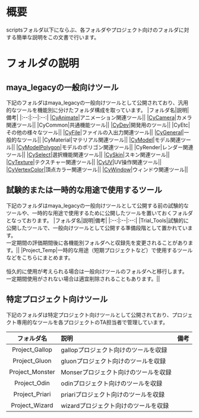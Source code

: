 # 概要
scriptsフォルダ以下にならぶ、各フォルダやプロジェクト向けのフォルダに対する簡単な説明をこの文書で行います。
# フォルダの説明
## maya_legacyの一般向けツール
下記のフォルダはmaya_legacyの一般向けツールとして公開されており、汎用的なツールを機能別に分けたフォルダ構成を取っています。
|フォルダ名|説明|備考|
|:--:|:--|:--:|
|[CyAnimate](https://wisdom.cygames.jp/display/designersmanual/Maya%3A+Animate)|アニメーション関連ツール||
|[CyCamera](https://wisdom.cygames.jp/display/designersmanual/Maya%3A+Camera)|カメラ関連ツール||
|CyCommon|共通機能ツール||
|[CyDev](https://wisdom.cygames.jp/display/designersmanual/Maya%3A+Dev)|開発用のツール||
|CyEtc|その他の様々なツール||
|[CyFile](https://wisdom.cygames.jp/display/designersmanual/Maya%3A+File)|ファイルの入出力関連ツール||
|[CyGeneral](https://wisdom.cygames.jp/display/designersmanual/Maya%3A+General)|一般的なツール||
|CyMaterial|マテリアル関連ツール||
|[CyModel](https://wisdom.cygames.jp/display/designersmanual/Maya%3A+Model)|モデル関連ツール||
|[CyModelPolygon](https://wisdom.cygames.jp/display/designersmanual/Maya%3A+ModelPolygon)|モデルのポリゴン関連ツール||
|CyRender|レンダー関連ツール||
|[CySelect](https://wisdom.cygames.jp/display/designersmanual/Maya%3A+Select)|選択機能関連ツール||
|[CySkin](https://wisdom.cygames.jp/display/designersmanual/Maya%3A+Skin)|スキン関連ツール||
|[CyTexture](https://wisdom.cygames.jp/display/designersmanual/Maya%3A+Texture)|テクスチャー関連ツール||
|[CyUV](https://wisdom.cygames.jp/display/designersmanual/Maya%3A+UV)|UV操作関連ツール||
|[CyVertexColor](https://wisdom.cygames.jp/display/designersmanual/Maya%3A+VertexColor)|頂点カラー関連ツール||
|[CyWindow](https://wisdom.cygames.jp/display/designersmanual/Maya%3A+Window)|ウィンドウ関連ツール||

## 試験的または一時的な用途で使用するツール
下記のフォルダはmaya_legacyの一般向けツールとして公開する前の試験的なツールや、一時的な用途で使用するために公開したツールを置いておくフォルダとなっております。
|フォルダ名|説明|備考|
|:--:|:--|:--:|
|Trial_Tools|試験的に公開したツールで、一般向けツールとして公開する準備段階として置かれています。<br>一定期間の評価期間後に各機能別フォルダへと収録先を変更されることがあります。||
|Project_Temp|一時的な用途（短期プロジェクトなど）で使用するツールなどをこちらにまとめます。<br><br>恒久的に使用が考えられる場合は一般向けツールのフォルダへと移行します。<br>一定期間使用がされない場合は適宜削除されることもあります。||

## 特定プロジェクト向けツール
下記のフォルダは特定プロジェクト向けツールとして公開されており、プロジェクト専用的なツールを各プロジェクトのTA担当者で管理しています。

|フォルダ名|説明|備考|
|:--:|:--|:--:|
|Project_Gallop|gallopプロジェクト向けのツールを収録||
|Project_Gluon|gluonプロジェクト向けのツールを収録||
|Project_Monster|Monserプロジェクト向けのツールを収録||
|Project_Odin|odinプロジェクト向けのツールを収録||
|Project_Priari|priariプロジェクト向けのツールを収録||
|Project_Wizard|wizardプロジェクト向けのツールを収録||
